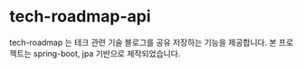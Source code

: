# tech-roadmap-api
tech-roadmap 는 테크 관련 기술 블로그를 공유 저장하는 기능을 제공합니다.
본 프로젝트는 spring-boot, jpa 기반으로 제작되었습니다.